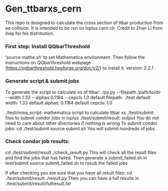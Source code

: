 # Gen_ttbarxs_cern
This repo is designed to calculate the cross section of ttbar production from ee collision. It is intended to be run on lxplus.cern.ch. Credit to Zhan Li from ihep for his distribution.

### First step: Install QQbarThreshold
‘source mathe.sh’
to set Mathematica environment.
Then follow the instructions on QQbarthreshold webpage (https://qqbarthreshold.hepforge.org/doc/v2/) to install it.
version: 2.2.1

### Generate script & submit jobs
To generate the script to calculate xs of ttbar:
./py.py --filepath /path/to/dir --width 1.33 --alphas 0.1184 --cepcls 1.0
default filepath: ./test
default width: 1.33
default alphas: 0.1184
default cepcls: 1.0

./test/mma_script: mathematica script to calculate ttbar xs
./test/submit: files to submit condor jobs in lxplus
./test/submit/result: output
You do not need to care about other directories if nothing is wrong
To submit condor jobs:
cd ./test/submit
source submit.sh
You will submit hundreds of jobs

### Check condor job results:
cd ./test/submit/result
./check_result.py
This will check all the result files and find the jobs that has failed.
Then generate a submit_failed.sh in test/submit
source submit_failed.sh
to resub the failed jobs

If after checking you are sure that you have all result files:
cd ./test/submit/result
./result.py
Then you can have a full results in  ./test/submit/result/fullresult.txt
